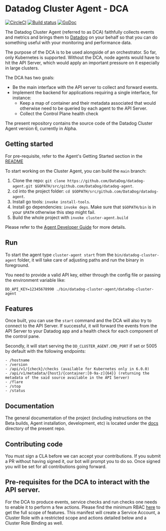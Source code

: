 # Datadog Cluster Agent - DCA

[![CircleCI](https://circleci.com/gh/DataDog/datadog-agent/tree/main.svg?style=svg&circle-token=dbcee3f02b9c3fe5f142bfc5ecb735fdec34b643)](https://circleci.com/gh/DataDog/datadog-agent/tree/main)
[![Build status](https://ci.appveyor.com/api/projects/status/kcwhmlsc0oq3m49p/branch/main?svg=true)](https://ci.appveyor.com/project/Datadog/datadog-agent/branch/main)
[![GoDoc](https://godoc.org/github.com/DataDog/datadog-agent?status.svg)](https://godoc.org/github.com/DataDog/datadog-agent)

The Datadog Cluster Agent (referred to as DCA) faithfully collects events and metrics and brings them to
[Datadog](https://app.datadoghq.com) on your behalf so that you can do something
useful with your monitoring and performance data.

The purpose of the DCA is to be used alongside of an orchestrator. So far, only Kubernetes is supported.
Without the DCA, node agents would have to hit the API Server, which would apply an important pressure on it especially in large clusters.

The DCA has two goals:
 * Be the main interface with the API server to collect and forward events.
 * Implement the backend for applications requiring a single interface, for instance:
    -  Keep a map of container and their metadata associated that would otherwise need to be queried by each agent to the API Server.
    -  Collect the Control Plane health check


The present repository contains the source code of the Datadog Cluster Agent version 6,
currently in Alpha.

## Getting started

For pre-requisite, refer to the Agent's Getting Started section in the [README](https://github.com/DataDog/datadog-agent/blob/main/README.md)

To start working on the Cluster Agent, you can build the `main` branch:

1. Clone the repo: `git clone https://github.com/DataDog/datadog-agent.git $GOPATH/src/github.com/DataDog/datadog-agent`.
2. cd into the project folder: `cd $GOPATH/src/github.com/DataDog/datadog-agent`.
3. Install go tools: `invoke install-tools`.
4. Install go dependencies: `invoke deps`.
   Make sure that `$GOPATH/bin` is in your `$PATH` otherwise this step might fail.
5. Build the whole project with `invoke cluster-agent.build`

Please refer to the [Agent Developer Guide](docs/dev/README.md) for more details.

## Run

To start the agent type `cluster-agent start` from the `bin/datadog-cluster-agent` folder, it will take
care of adjusting paths and run the binary in foreground.

You need to provide a valid API key, either through the config file or passing
the environment variable like:
```
DD_API_KEY=12345678990 ./bin/datadog-cluster-agent/datadog-cluster-agent
```

## Features

Once built, you can use the `start` command and the DCA will also try to connect to the API Server.
If successful, it will forward the events from the API Server to your Datadog app and a health check for each component of the control pane.

Secondly, it will start serving the `DD_CLUSTER_AGENT.CMD_PORT` if set or 5005 by default with the following endpoints:

```
- /hostname
- /version
- /api/v1/{check}/checks (available for Kubernetes only in 6.0.0)
- /api/v1/metadata/{host}/{container:[0-9a-z]{64}} (returning the metadata of the said source available in the API Server)
- /flare
- /stop
- /status
```

## Documentation

The general documentation of the project (including instructions on the Beta builds,
Agent installation, development, etc) is located under the [docs](https://github.com/DataDog/datadog-agent/tree/main/docs) directory
of the present repo.

## Contributing code

You must sign a CLA before we can accept your contributions. If you submit a PR
without having signed it, our bot will prompt you to do so. Once signed you will
be set for all contributions going forward.

## Pre-requisites for the DCA to interact with the API server.

For the DCA to produce events, service checks and run checks one needs to enable it to perform a few actions.
Please find the minimum RBAC [here](https://hub.docker.com/r/datadog/cluster-agent/) to get the full scope of features.
This manifest will create a Service Account, a Cluster Role with a restricted scope and actions detailed below and a Cluster Role Binding as well.
